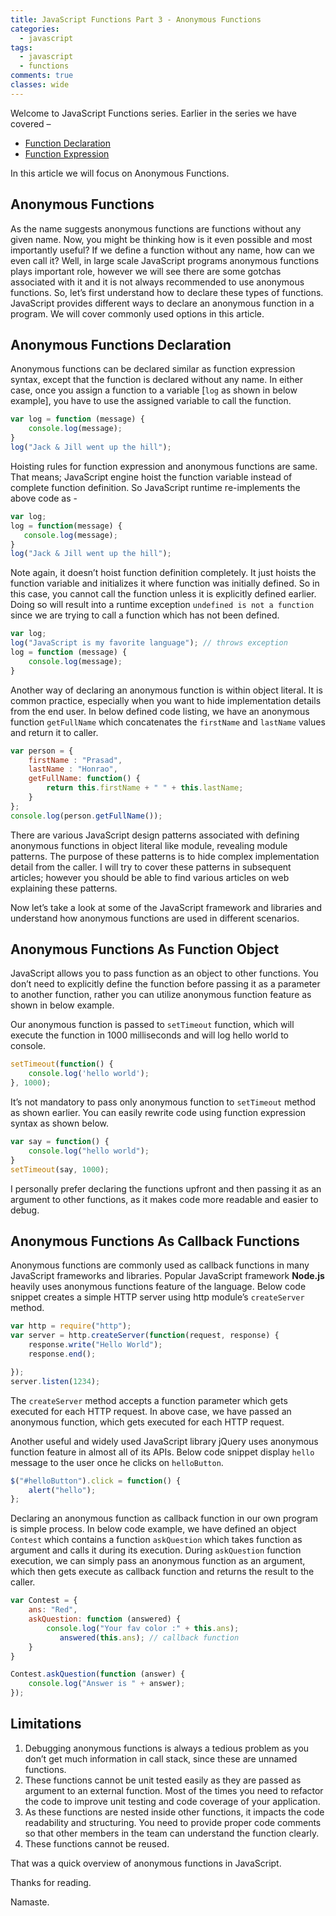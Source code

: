 ```yaml
---
title: JavaScript Functions Part 3 - Anonymous Functions
categories: 
  - javascript
tags:
  - javascript
  - functions
comments: true
classes: wide
---
```


Welcome to JavaScript Functions series. Earlier in the series we have covered –

*   [Function Declaration](https://www.iamprasad.com/blog/javascript-functions-part-1-function-declaration/index.html "JavaScript Functions Part 1 – Function Declaration")
*   [Function Expression](https://www.iamprasad.com/blog/javascript-functions-part-2-function-expression/index.html "JavaScript Functions Part 2 – Function Expression")

In this article we will focus on Anonymous Functions.

## Anonymous Functions 
As the name suggests anonymous functions are functions without any given name. Now, you might be thinking how is it even possible and most importantly useful? If we define a function without any name, how can we even call it? Well, in large scale JavaScript programs anonymous functions plays important role, however we will see there are some gotchas associated with it and it is not always recommended to use anonymous functions. So, let’s first understand how to declare these types of functions. JavaScript provides different ways to declare an anonymous function in a program. We will cover commonly used options in this article.

## Anonymous Functions Declaration
Anonymous functions can be declared similar as function expression syntax, except that the function is declared without any name. In either case, once you assign a function to a variable [`log` as shown in below example], you have to use the assigned variable to call the function.

```javascript
var log = function (message) {
    console.log(message);
}
log("Jack & Jill went up the hill");
```

Hoisting rules for function expression and anonymous functions are same. That means; JavaScript engine hoist the function variable instead of complete function definition. So JavaScript runtime re-implements the above code as - 

```javascript
var log;
log = function(message) {
   console.log(message);
}
log("Jack & Jill went up the hill");
```

Note again, it doesn’t hoist function definition completely. It just hoists the function variable and initializes it where function was initially defined. So in this case, you cannot call the function unless it is explicitly defined earlier. Doing so will result into a runtime exception `undefined is not a function` since we are trying to call a function which has not been defined.

```javascript
var log;
log("JavaScript is my favorite language"); // throws exception
log = function (message) {
    console.log(message);
}
```

Another way of declaring an anonymous function is within object literal. It is common practice, especially when you want to hide implementation details from the end user. In below defined code listing, we have an anonymous function `getFullName` which concatenates the `firstName` and `lastName` values and return it to caller.

```javascript
var person = {
    firstName : "Prasad",
    lastName : "Honrao", 	
    getFullName: function() {
        return this.firstName + " " + this.lastName;
    }
};
console.log(person.getFullName());
```

There are various JavaScript design patterns associated with defining anonymous functions in object literal like module, revealing module patterns. The purpose of these patterns is to hide complex implementation detail from the caller. I will try to cover these patterns in subsequent articles; however you should be able to find various articles on web explaining these patterns. 

Now let’s take a look at some of the JavaScript framework and libraries and understand how anonymous functions are used in different scenarios.

## Anonymous Functions As Function Object
JavaScript allows you to pass function as an object to other functions. You don’t need to explicitly define the function before passing it as a parameter to another function, rather you can utilize anonymous function feature as shown in below example. 

Our anonymous function is passed to `setTimeout` function, which will execute the function in 1000 milliseconds and will log hello world to console.

```javascript
setTimeout(function() {
    console.log('hello world');
}, 1000);
```

It’s not mandatory to pass only anonymous function to `setTimeout` method as shown earlier. You can easily rewrite code using function expression syntax as shown below.

```javascript
var say = function() {
    console.log("hello world");
}
setTimeout(say, 1000);
```

I personally prefer declaring the functions upfront and then passing it as an argument to other functions, as it makes code more readable and easier to debug.

## Anonymous Functions As Callback Functions
Anonymous functions are commonly used as callback functions in many JavaScript frameworks and libraries. Popular JavaScript framework **Node.js** heavily uses anonymous functions feature of the language. Below code snippet creates a simple HTTP server using http module’s `createServer` method.  

```javascript
var http = require("http");
var server = http.createServer(function(request, response) {
    response.write("Hello World");
    response.end();

});
server.listen(1234);
```

The `createServer` method accepts a function parameter which gets executed for each HTTP request. In above case, we have passed an anonymous function, which gets executed for each HTTP request.

Another useful and widely used JavaScript library jQuery uses anonymous function feature in almost all of its APIs. Below code snippet display `hello` message to the user once he clicks on `helloButton`.

```javascript
$("#helloButton").click = function() {
    alert("hello");
}; 
```

Declaring an anonymous function as callback function in our own program is simple process. In below code example, we have defined an object `Contest` which contains a function `askQuestion` which takes function as argument and calls it during its execution. During `askQuestion` function execution, we can simply pass an anonymous function as an argument, which then gets execute as callback function and returns the result to the caller.

```javascript
var Contest = {
    ans: "Red",
    askQuestion: function (answered) {
        console.log("Your fav color :" + this.ans);
           answered(this.ans); // callback function
    }
}

Contest.askQuestion(function (answer) {
    console.log("Answer is " + answer);
});
```

## Limitations

1.  Debugging anonymous functions is always a tedious problem as you don’t get much information in call stack, since these are unnamed functions.
2.  These functions cannot be unit tested easily as they are passed as argument to an external function. Most of the times you need to refactor the code to improve unit testing and code coverage of your application.
3.  As these functions are nested inside other functions, it impacts the code readability and structuring. You need to provide proper code comments so that other members in the team can understand the function clearly.
4.  These functions cannot be reused.

That was a quick overview of anonymous functions in JavaScript. 

Thanks for reading.

Namaste.